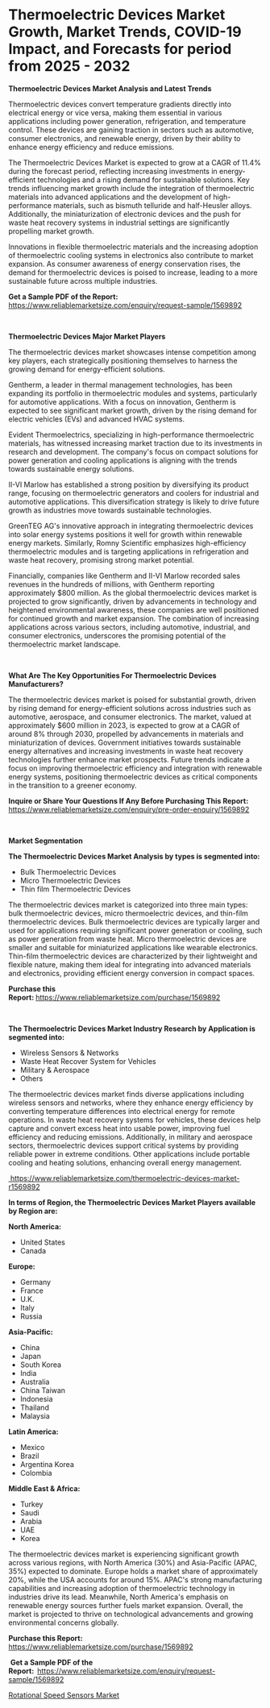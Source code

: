 <p><h1>Thermoelectric Devices Market Growth, Market Trends, COVID-19 Impact, and Forecasts for period from 2025 - 2032</h1></p><p><strong>Thermoelectric Devices Market Analysis and Latest Trends</strong></p>
<p><p>Thermoelectric devices convert temperature gradients directly into electrical energy or vice versa, making them essential in various applications including power generation, refrigeration, and temperature control. These devices are gaining traction in sectors such as automotive, consumer electronics, and renewable energy, driven by their ability to enhance energy efficiency and reduce emissions.</p><p>The Thermoelectric Devices Market is expected to grow at a CAGR of 11.4% during the forecast period, reflecting increasing investments in energy-efficient technologies and a rising demand for sustainable solutions. Key trends influencing market growth include the integration of thermoelectric materials into advanced applications and the development of high-performance materials, such as bismuth telluride and half-Heusler alloys. Additionally, the miniaturization of electronic devices and the push for waste heat recovery systems in industrial settings are significantly propelling market growth.</p><p>Innovations in flexible thermoelectric materials and the increasing adoption of thermoelectric cooling systems in electronics also contribute to market expansion. As consumer awareness of energy conservation rises, the demand for thermoelectric devices is poised to increase, leading to a more sustainable future across multiple industries.</p></p>
<p><strong>Get a Sample PDF of the Report:&nbsp;</strong> <a href="https://www.reliablemarketsize.com/enquiry/request-sample/1569892?utm_campaign=3104&utm_medium=2&utm_source=Github&utm_content=ia&utm_term=25032025&utm_id=thermoelectric-devices">https://www.reliablemarketsize.com/enquiry/request-sample/1569892</a></p>
<p>&nbsp;</p>
<p><strong>Thermoelectric Devices Major Market Players</strong></p>
<p><p>The thermoelectric devices market showcases intense competition among key players, each strategically positioning themselves to harness the growing demand for energy-efficient solutions. </p><p>Gentherm, a leader in thermal management technologies, has been expanding its portfolio in thermoelectric modules and systems, particularly for automotive applications. With a focus on innovation, Gentherm is expected to see significant market growth, driven by the rising demand for electric vehicles (EVs) and advanced HVAC systems.</p><p>Evident Thermoelectrics, specializing in high-performance thermoelectric materials, has witnessed increasing market traction due to its investments in research and development. The company's focus on compact solutions for power generation and cooling applications is aligning with the trends towards sustainable energy solutions.</p><p>II-VI Marlow has established a strong position by diversifying its product range, focusing on thermoelectric generators and coolers for industrial and automotive applications. This diversification strategy is likely to drive future growth as industries move towards sustainable technologies.</p><p>GreenTEG AG's innovative approach in integrating thermoelectric devices into solar energy systems positions it well for growth within renewable energy markets. Similarly, Romny Scientific emphasizes high-efficiency thermoelectric modules and is targeting applications in refrigeration and waste heat recovery, promising strong market potential. </p><p>Financially, companies like Gentherm and II-VI Marlow recorded sales revenues in the hundreds of millions, with Gentherm reporting approximately $800 million. As the global thermoelectric devices market is projected to grow significantly, driven by advancements in technology and heightened environmental awareness, these companies are well positioned for continued growth and market expansion. The combination of increasing applications across various sectors, including automotive, industrial, and consumer electronics, underscores the promising potential of the thermoelectric market landscape.</p></p>
<p>&nbsp;</p>
<p><strong>What Are The Key Opportunities For Thermoelectric Devices Manufacturers?</strong></p>
<p><p>The thermoelectric devices market is poised for substantial growth, driven by rising demand for energy-efficient solutions across industries such as automotive, aerospace, and consumer electronics. The market, valued at approximately $600 million in 2023, is expected to grow at a CAGR of around 8% through 2030, propelled by advancements in materials and miniaturization of devices. Government initiatives towards sustainable energy alternatives and increasing investments in waste heat recovery technologies further enhance market prospects. Future trends indicate a focus on improving thermoelectric efficiency and integration with renewable energy systems, positioning thermoelectric devices as critical components in the transition to a greener economy.</p></p>
<p><strong>Inquire or Share Your Questions If Any Before Purchasing This Report:</strong> <a href="https://www.reliablemarketsize.com/enquiry/pre-order-enquiry/1569892?utm_campaign=3104&utm_medium=2&utm_source=Github&utm_content=ia&utm_term=25032025&utm_id=thermoelectric-devices">https://www.reliablemarketsize.com/enquiry/pre-order-enquiry/1569892</a></p>
<p>&nbsp;</p>
<p><strong>Market Segmentation</strong></p>
<p><strong>The Thermoelectric Devices Market Analysis by types is segmented into:</strong></p>
<p><ul><li>Bulk Thermoelectric Devices</li><li>Micro Thermoelectric Devices</li><li>Thin film Thermoelectric Devices</li></ul></p>
<p><p>The thermoelectric devices market is categorized into three main types: bulk thermoelectric devices, micro thermoelectric devices, and thin-film thermoelectric devices. Bulk thermoelectric devices are typically larger and used for applications requiring significant power generation or cooling, such as power generation from waste heat. Micro thermoelectric devices are smaller and suitable for miniaturized applications like wearable electronics. Thin-film thermoelectric devices are characterized by their lightweight and flexible nature, making them ideal for integrating into advanced materials and electronics, providing efficient energy conversion in compact spaces.</p></p>
<p><strong>Purchase this Report:&nbsp;</strong><a href="https://www.reliablemarketsize.com/purchase/1569892?utm_campaign=3104&utm_medium=2&utm_source=Github&utm_content=ia&utm_term=25032025&utm_id=thermoelectric-devices">https://www.reliablemarketsize.com/purchase/1569892</a></p>
<p>&nbsp;</p>
<p><strong>The Thermoelectric Devices Market Industry Research by Application is segmented into:</strong></p>
<p><ul><li>Wireless Sensors & Networks</li><li>Waste Heat Recover System for Vehicles</li><li>Military & Aerospace</li><li>Others</li></ul></p>
<p><p>The thermoelectric devices market finds diverse applications including wireless sensors and networks, where they enhance energy efficiency by converting temperature differences into electrical energy for remote operations. In waste heat recovery systems for vehicles, these devices help capture and convert excess heat into usable power, improving fuel efficiency and reducing emissions. Additionally, in military and aerospace sectors, thermoelectric devices support critical systems by providing reliable power in extreme conditions. Other applications include portable cooling and heating solutions, enhancing overall energy management.</p></p>
<p><a href="https://www.reliablemarketsize.com/thermoelectric-devices-market-r1569892?utm_campaign=3104&utm_medium=2&utm_source=Github&utm_content=ia&utm_term=25032025&utm_id=thermoelectric-devices">&nbsp;https://www.reliablemarketsize.com/thermoelectric-devices-market-r1569892</a></p>
<p><strong>In terms of Region, the Thermoelectric Devices Market Players available by Region are:</strong></p>
<p>
    <p> <strong> North America: </strong>
        <ul>
            <li>United States</li>
            <li>Canada</li>
        </ul>
        </p> 
    <p> <strong> Europe: </strong>
        <ul>
            <li>Germany</li>
            <li>France</li>
            <li>U.K.</li>
            <li>Italy</li>
            <li>Russia</li>
        </ul>
        </p> 
    <p> <strong> Asia-Pacific: </strong>
        <ul>
            <li>China</li>
            <li>Japan</li>
            <li>South Korea</li>
            <li>India</li>
            <li>Australia</li>
            <li>China Taiwan</li>
            <li>Indonesia</li>
            <li>Thailand</li>
            <li>Malaysia</li>
        </ul>
        </p> 
    <p> <strong> Latin America: </strong>
        <ul>
            <li>Mexico</li>
            <li>Brazil</li>
            <li>Argentina Korea</li>
            <li>Colombia</li>
        </ul>
        </p> 
    <p> <strong> Middle East & Africa: </strong>
        <ul>
            <li>Turkey</li>
            <li>Saudi</li>
            <li>Arabia</li>
            <li>UAE</li>
            <li>Korea</li>
        </ul>
    </p>
    </p>
<p><p>The thermoelectric devices market is experiencing significant growth across various regions, with North America (30%) and Asia-Pacific (APAC, 35%) expected to dominate. Europe holds a market share of approximately 20%, while the USA accounts for around 15%. APAC's strong manufacturing capabilities and increasing adoption of thermoelectric technology in industries drive its lead. Meanwhile, North America's emphasis on renewable energy sources further fuels market expansion. Overall, the market is projected to thrive on technological advancements and growing environmental concerns globally.</p></p>
<p><strong>Purchase this Report: </strong><a href="https://www.reliablemarketsize.com/purchase/1569892?utm_campaign=3104&utm_medium=2&utm_source=Github&utm_content=ia&utm_term=25032025&utm_id=thermoelectric-devices">https://www.reliablemarketsize.com/purchase/1569892</a></p>
<p>&nbsp;<strong>Get a Sample PDF of the Report:&nbsp;&nbsp;</strong><a href="https://www.reliablemarketsize.com/enquiry/request-sample/1569892?utm_campaign=3104&utm_medium=2&utm_source=Github&utm_content=ia&utm_term=25032025&utm_id=thermoelectric-devices">https://www.reliablemarketsize.com/enquiry/request-sample/1569892</a></p>
<p><strong></strong></p>
<p><p><a href="https://github.com/saklpelzami95/Market-Research-Report-List-1/blob/main/rotational-speed-sensors-market.md?utm_campaign=3104&utm_medium=2&utm_source=Github&utm_content=ia&utm_term=25032025&utm_id=thermoelectric-devices">Rotational Speed Sensors Market</a></p></p>